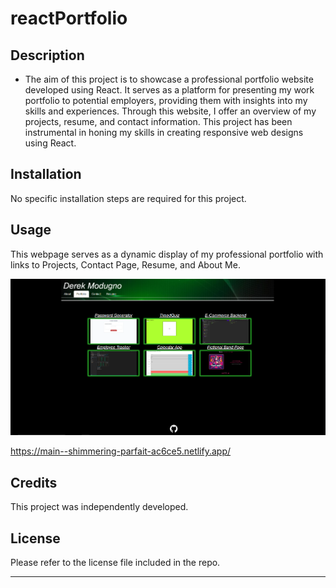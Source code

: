 # reactPortfolio

## Description

- The aim of this project is to showcase a professional portfolio website developed using React. 
It serves as a platform for presenting my work portfolio to potential employers, providing them with insights into my skills and experiences.
Through this website, I offer an overview of my projects, resume, and contact information. 
This project has been instrumental in honing my skills in creating responsive web designs using React.

## Installation

No specific installation steps are required for this project.

## Usage

This webpage serves as a dynamic display of my professional portfolio with links to Projects, Contact Page, Resume, and About Me.

![My Portfolio](./src/assets/images/screenshot1.png)

https://main--shimmering-parfait-ac6ce5.netlify.app/

## Credits

This project was independently developed.

## License

Please refer to the license file included in the repo.

---
